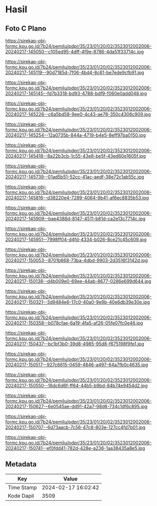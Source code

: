 # Hasil

## Foto C Plano

https://sirekap-obj-formc.kpu.go.id/7b24/pemilu/pdpr/35/23/01/20/02/3523012002006-20240217-145050--c105ed95-4dff-4f9e-8786-4da51f33714c.jpg

https://sirekap-obj-formc.kpu.go.id/7b24/pemilu/pdpr/35/23/01/20/02/3523012002006-20240217-145119--90d7185d-7f06-4bd4-8c61-be7ede9cfb91.jpg

https://sirekap-obj-formc.kpu.go.id/7b24/pemilu/pdpr/35/23/01/20/02/3523012002006-20240217-145145--fd7b3318-bd93-4788-bdf9-f060e0add048.jpg

https://sirekap-obj-formc.kpu.go.id/7b24/pemilu/pdpr/35/23/01/20/02/3523012002006-20240217-145226--c6a5bd58-9ee0-4c43-ae78-350c4306c909.jpg

https://sirekap-obj-formc.kpu.go.id/7b24/pemilu/pdpr/35/23/01/20/02/3523012002006-20240217-145254--12a0735b-844a-4719-b4e5-8eff97ba0150.jpg

https://sirekap-obj-formc.kpu.go.id/7b24/pemilu/pdpr/35/23/01/20/02/3523012002006-20240217-145418--8a22b3cb-1c55-43e8-be5f-43ed60e1605f.jpg

https://sirekap-obj-formc.kpu.go.id/7b24/pemilu/pdpr/35/23/01/20/02/3523012002006-20240217-145739--01ad5b51-52cc-41ac-aedf-38e72c1ab55c.jpg

https://sirekap-obj-formc.kpu.go.id/7b24/pemilu/pdpr/35/23/01/20/02/3523012002006-20240217-145816--d38220e4-7289-4064-9b41-af6ec8835b53.jpg

https://sirekap-obj-formc.kpu.go.id/7b24/pemilu/pdpr/35/23/01/20/02/3523012002006-20240217-145909--bae4388d-8147-4511-b81d-ca2e13c7714c.jpg

https://sirekap-obj-formc.kpu.go.id/7b24/pemilu/pdpr/35/23/01/20/02/3523012002006-20240217-145951--7998ff04-d4fd-4334-b026-8ce21c45c609.jpg

https://sirekap-obj-formc.kpu.go.id/7b24/pemilu/pdpr/35/23/01/20/02/3523012002006-20240217-150053--8701b668-73ba-4dbd-9903-2d3516f3142d.jpg

https://sirekap-obj-formc.kpu.go.id/7b24/pemilu/pdpr/35/23/01/20/02/3523012002006-20240217-150138--d4b009e0-69ee-44ab-8677-0286e699d644.jpg

https://sirekap-obj-formc.kpu.go.id/7b24/pemilu/pdpr/35/23/01/20/02/3523012002006-20240217-150321--3d9484e6-17c0-40a0-9e9b-40e6db39e30e.jpg

https://sirekap-obj-formc.kpu.go.id/7b24/pemilu/pdpr/35/23/01/20/02/3523012002006-20240217-150358--b078cfae-6a19-4fa5-af26-05fe07fc0e46.jpg

https://sirekap-obj-formc.kpu.go.id/7b24/pemilu/pdpr/35/23/01/20/02/3523012002006-20240217-150437--bc1bf3b0-39d8-4985-95d8-f675198f9fe1.jpg

https://sirekap-obj-formc.kpu.go.id/7b24/pemilu/pdpr/35/23/01/20/02/3523012002006-20240217-150517--927c6615-0459-4846-a497-64a7fb0c4635.jpg

https://sirekap-obj-formc.kpu.go.id/7b24/pemilu/pdpr/35/23/01/20/02/3523012002006-20240217-150550--18dc6d6f-ff64-44b5-b9bd-84b74e9454d2.jpg

https://sirekap-obj-formc.kpu.go.id/7b24/pemilu/pdpr/35/23/01/20/02/3523012002006-20240217-150627--6e0545ae-dd91-42a7-98d6-734c1df6c895.jpg

https://sirekap-obj-formc.kpu.go.id/7b24/pemilu/pdpr/35/23/01/20/02/3523012002006-20240217-150707--6d73aacb-7c56-47c8-803e-127cc4fd7b01.jpg

https://sirekap-obj-formc.kpu.go.id/7b24/pemilu/pdpr/35/23/01/20/02/3523012002006-20240217-150741--ef0fdd41-782d-428e-a236-1aa38435a8e5.jpg


## Metadata

| Key        | Value               |
| ---------- | ------------------- |
| Time Stamp | 2024-02-17 16:02:42 |
| Kode Dapil | 3509                |



